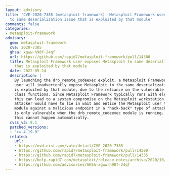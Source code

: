 ```yaml
---
layout: advisory
title: 'CVE-2020-7385 (metasploit-framework): Metasploit Framework user exposes Metasploit
  to same deserialization issue that is exploited by that module'
comments: false
categories:
- metasploit-framework
advisory:
  gem: metasploit-framework
  cve: 2020-7385
  ghsa: xgww-h98f-24qf
  url: https://github.com/rapid7/metasploit-framework/pull/14300
  title: Metasploit Framework user exposes Metasploit to same deserialization issue
    that is exploited by that module
  date: 2022-05-24
  description: |
    By launching the drb_remote_codeexec exploit, a Metasploit Framework
    user will inadvertently expose Metasploit to the same deserialization issue that
    is exploited by that module, due to the reliance on the vulnerable Distributed Ruby
    class functions. Since Metasploit Framework typically runs with elevated privileges,
    this can lead to a system compromise on the Metasploit workstation. Note that an
    attacker would have to lie in wait and entice the Metasploit user to run the affected
    module against a malicious endpoint in a "hack-back" type of attack. Metasploit
    is only vulnerable when the drb_remote_codeexec module is running. In most cases,
    this cannot happen automatically.
  cvss_v3: 8.1
  patched_versions:
  - ">= 4.19.0"
  related:
    url:
    - https://nvd.nist.gov/vuln/detail/CVE-2020-7385
    - https://github.com/rapid7/metasploit-framework/pull/14300
    - https://github.com/rapid7/metasploit-framework/pull/14335
    - https://help.rapid7.com/metasploit/release-notes/archive/2020/10/
    - https://github.com/advisories/GHSA-xgww-h98f-24qf
---
```

